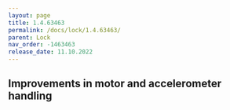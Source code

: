 ```yaml
---
layout: page
title: 1.4.63463
permalink: /docs/lock/1.4.63463/
parent: Lock
nav_order: -1463463
release_date: 11.10.2022
---
```


## Improvements in motor and accelerometer handling

